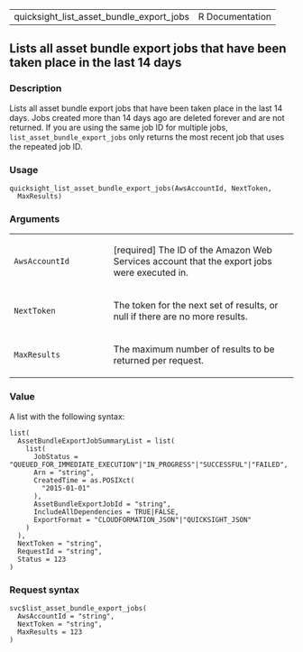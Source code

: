 <table style="width: 100%;">
<tbody>
<tr class="odd">
<td>quicksight_list_asset_bundle_export_jobs</td>
<td style="text-align: right;">R Documentation</td>
</tr>
</tbody>
</table>

## Lists all asset bundle export jobs that have been taken place in the last 14 days

### Description

Lists all asset bundle export jobs that have been taken place in the
last 14 days. Jobs created more than 14 days ago are deleted forever and
are not returned. If you are using the same job ID for multiple jobs,
`list_asset_bundle_export_jobs` only returns the most recent job that
uses the repeated job ID.

### Usage

    quicksight_list_asset_bundle_export_jobs(AwsAccountId, NextToken,
      MaxResults)

### Arguments

<table>
<colgroup>
<col style="width: 35%" />
<col style="width: 65%" />
</colgroup>
<tbody>
<tr class="odd">
<td><code
id="quicksight_list_asset_bundle_export_jobs_:_AwsAccountId">AwsAccountId</code></td>
<td><p>[required] The ID of the Amazon Web Services account that the
export jobs were executed in.</p></td>
</tr>
<tr class="even">
<td><code
id="quicksight_list_asset_bundle_export_jobs_:_NextToken">NextToken</code></td>
<td><p>The token for the next set of results, or null if there are no
more results.</p></td>
</tr>
<tr class="odd">
<td><code
id="quicksight_list_asset_bundle_export_jobs_:_MaxResults">MaxResults</code></td>
<td><p>The maximum number of results to be returned per
request.</p></td>
</tr>
</tbody>
</table>

### Value

A list with the following syntax:

    list(
      AssetBundleExportJobSummaryList = list(
        list(
          JobStatus = "QUEUED_FOR_IMMEDIATE_EXECUTION"|"IN_PROGRESS"|"SUCCESSFUL"|"FAILED",
          Arn = "string",
          CreatedTime = as.POSIXct(
            "2015-01-01"
          ),
          AssetBundleExportJobId = "string",
          IncludeAllDependencies = TRUE|FALSE,
          ExportFormat = "CLOUDFORMATION_JSON"|"QUICKSIGHT_JSON"
        )
      ),
      NextToken = "string",
      RequestId = "string",
      Status = 123
    )

### Request syntax

    svc$list_asset_bundle_export_jobs(
      AwsAccountId = "string",
      NextToken = "string",
      MaxResults = 123
    )
